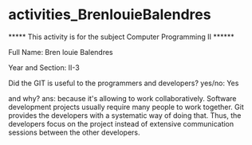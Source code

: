# activities_BrenlouieBalendres

***** This activity is for the subject Computer Programming II ******

Full Name: Bren louie Balendres

Year and Section: II-3

Did the GIT is useful to the programmers and developers? yes/no: Yes

and why? ans: because it's allowing to work collaboratively. Software development projects usually require many people to work together. Git provides the developers with a systematic way of doing that. Thus, the developers focus on the project instead of extensive communication sessions between the other developers.
